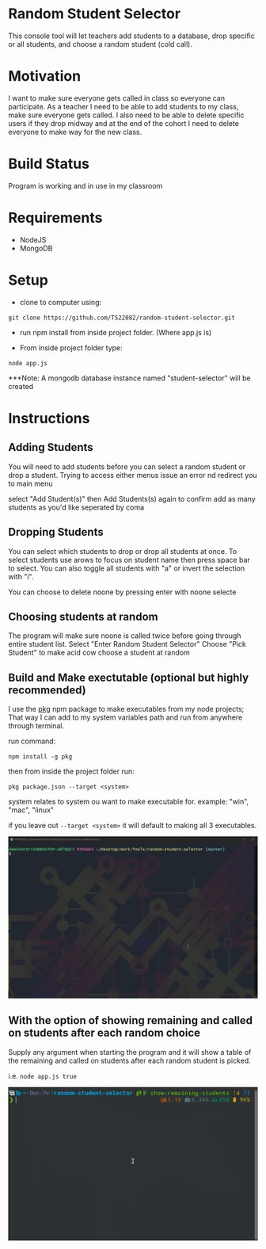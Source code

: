 # Random Student Selector

This console tool will let teachers add students to a database, drop specific or all students, and choose a random student (cold call).

# Motivation

I want to make sure everyone gets called in class so everyone can participate. As a teacher I need to be able to add students to my class, make sure everyone gets called. I also need to be able to delete specific users if they drop midway and at the end of the cohort I need to delete everyone to make way for the new class.

# Build Status

Program is working and in use in my classroom

# Requirements

- NodeJS
- MongoDB

# Setup

- clone to computer using:

```
git clone https://github.com/TS22082/random-student-selector.git
```

- run npm install from inside project folder. (Where app.js is)

- From inside project folder type:

```
node app.js
```

\*\*\*Note:
A mongodb database instance named "student-selector" will be created

# Instructions

## Adding Students

You will need to add students before you can select a random student or drop a student. Trying to access either menus issue an error nd redirect you to main menu

select "Add Student(s)" then Add Students(s) again to confirm
add as many students as you'd like seperated by coma

## Dropping Students

You can select which students to drop or drop all students at once.
To select students use arows to focus on student name then press space bar to select. You can also toggle all students with "a" or invert the selection with "i".

You can choose to delete noone by pressing enter with noone selecte

## Choosing students at random

The program will make sure noone is called twice before going through entire student list.
Select "Enter Random Student Selector"
Choose "Pick Student" to make acid cow choose a student at random

## Build and Make exectutable (optional but highly recommended)

I use the [pkg](https://www.npmjs.com/package/pkg) npm package to make executables from my node projects; That way I can add to my system variables path and run from anywhere through terminal.

run command:

```
npm install -g pkg
```

then from inside the project folder run:

```
pkg package.json --target <system>
```

system relates to system ou want to make executable for. example: "win", "mac", "linux"

if you leave out `--target <system>` it will default to making all 3 executables.

![](assets/demo.gif)

## With the option of showing remaining and called on students after each random choice

Supply any argument when starting the program and it will show a table of the remaining and called on students after each random student is picked.

i.e. `node app.js true`

![](assets/remaining_students.gif)

